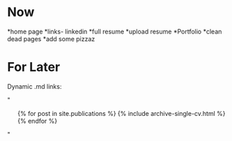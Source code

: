 Now
=====

*home page
*links- linkedin
*full resume
*upload resume
*Portfolio
*clean dead pages
*add some pizzaz

For Later
======
 Dynamic .md links:

"
 <ul>{% for post in site.publications %}
   {% include archive-single-cv.html %}
 {% endfor %}</ul>
"
